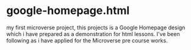 # google-homepage.html
my first microverse project, this projects is a Google Homepage design which i have prepared as a demonstration for html lessons. I've been following as i have applied for the Microverse pre course works.
